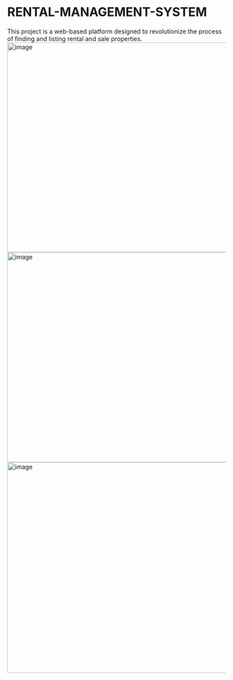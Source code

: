 # RENTAL-MANAGEMENT-SYSTEM
This project is a web-based platform designed to revolutionize the process of finding and listing rental and sale properties. 
<img width="1036" height="483" alt="image" src="https://github.com/user-attachments/assets/e2ee9998-2c35-44ab-9c50-54d5b90efc86" />
<img width="1036" height="483" alt="image" src="https://github.com/user-attachments/assets/dbd1c692-9e7c-44e6-8c01-081e76d5cdd2" />
<img width="1036" height="485" alt="image" src="https://github.com/user-attachments/assets/d164eba5-4ddf-4da7-948c-14ea203bde85" />
